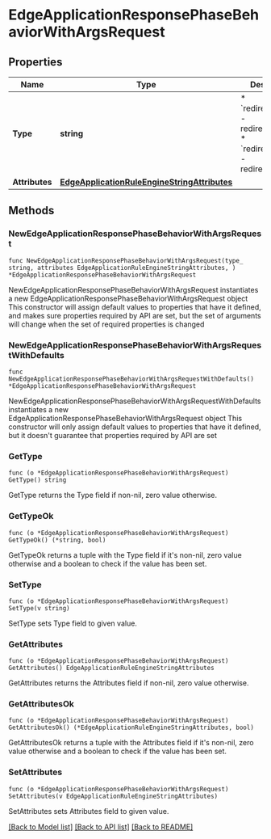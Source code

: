 # EdgeApplicationResponsePhaseBehaviorWithArgsRequest

## Properties

Name | Type | Description | Notes
------------ | ------------- | ------------- | -------------
**Type** | **string** | * &#x60;redirect_to_301&#x60; - redirect_to_301 * &#x60;redirect_to_302&#x60; - redirect_to_302 | 
**Attributes** | [**EdgeApplicationRuleEngineStringAttributes**](EdgeApplicationRuleEngineStringAttributes.md) |  | 

## Methods

### NewEdgeApplicationResponsePhaseBehaviorWithArgsRequest

`func NewEdgeApplicationResponsePhaseBehaviorWithArgsRequest(type_ string, attributes EdgeApplicationRuleEngineStringAttributes, ) *EdgeApplicationResponsePhaseBehaviorWithArgsRequest`

NewEdgeApplicationResponsePhaseBehaviorWithArgsRequest instantiates a new EdgeApplicationResponsePhaseBehaviorWithArgsRequest object
This constructor will assign default values to properties that have it defined,
and makes sure properties required by API are set, but the set of arguments
will change when the set of required properties is changed

### NewEdgeApplicationResponsePhaseBehaviorWithArgsRequestWithDefaults

`func NewEdgeApplicationResponsePhaseBehaviorWithArgsRequestWithDefaults() *EdgeApplicationResponsePhaseBehaviorWithArgsRequest`

NewEdgeApplicationResponsePhaseBehaviorWithArgsRequestWithDefaults instantiates a new EdgeApplicationResponsePhaseBehaviorWithArgsRequest object
This constructor will only assign default values to properties that have it defined,
but it doesn't guarantee that properties required by API are set

### GetType

`func (o *EdgeApplicationResponsePhaseBehaviorWithArgsRequest) GetType() string`

GetType returns the Type field if non-nil, zero value otherwise.

### GetTypeOk

`func (o *EdgeApplicationResponsePhaseBehaviorWithArgsRequest) GetTypeOk() (*string, bool)`

GetTypeOk returns a tuple with the Type field if it's non-nil, zero value otherwise
and a boolean to check if the value has been set.

### SetType

`func (o *EdgeApplicationResponsePhaseBehaviorWithArgsRequest) SetType(v string)`

SetType sets Type field to given value.


### GetAttributes

`func (o *EdgeApplicationResponsePhaseBehaviorWithArgsRequest) GetAttributes() EdgeApplicationRuleEngineStringAttributes`

GetAttributes returns the Attributes field if non-nil, zero value otherwise.

### GetAttributesOk

`func (o *EdgeApplicationResponsePhaseBehaviorWithArgsRequest) GetAttributesOk() (*EdgeApplicationRuleEngineStringAttributes, bool)`

GetAttributesOk returns a tuple with the Attributes field if it's non-nil, zero value otherwise
and a boolean to check if the value has been set.

### SetAttributes

`func (o *EdgeApplicationResponsePhaseBehaviorWithArgsRequest) SetAttributes(v EdgeApplicationRuleEngineStringAttributes)`

SetAttributes sets Attributes field to given value.



[[Back to Model list]](../README.md#documentation-for-models) [[Back to API list]](../README.md#documentation-for-api-endpoints) [[Back to README]](../README.md)


